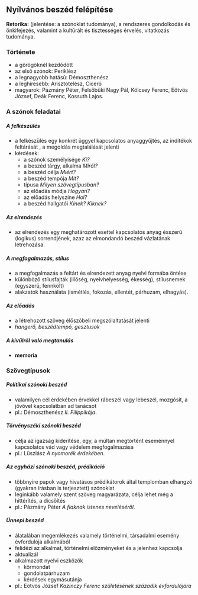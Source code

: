 Nyílvános beszéd felépítése
-------------------------------------------

__Retorika:__ (jelentése: a szónoklat tudománya), a rendszeres gondolkodás és önkifejezés, valamint a kultúrált és tisztességes érvelés, vitatkozás tudománya.

### Története
* a görögöknél kezdődött
* az első szónok: Periklész
* a legnagyobb hatású: Démoszthenész
* a leghíresebb: Arisztotelész, Ciceró
* magyarok: Pázmány Péter, Felsőbüki Nagy Pál, Kölcsey Ferenc, Eötvös József, Deák Ferenc, Kossuth Lajos.

### A szónok feladatai
##### A felkészülés
* a felkészülés egy konkrét üggyel kapcsolatos anyaggyűjtés, az indítékok feltárását , a megoldás megtalálását jelenti
* kérdések:
	* a szónok személyisége _Ki?_
	* a beszéd tárgy, alkalma _Miről?_
	* a beszéd célja _Miért?_
	* a beszéd tempója _Mit?_
	* típusa _Milyen szövegtípusban?_
	* az előadás módja _Hogyan?_
	* az előadás helyszíne _Hol?_
	* a beszéd hallgatói _Kinek? Kiknek?_

##### Az elrendezés
* az elrendezés egy meghatározott esettel kapcsolatos anyag ésszerű (logikus) sorrendjének, azaz az elmondandó beszéd vázlatának létrehozása.

##### A megfogalmazás, stílus
* a megfogalmazás a feltárt és elrendezett anyag nyelvi formába öntése
* különböző stílusfajták (illőség, nyelvhelyesség, ékesség), stílusnemek (egyszerű, fennkölt)
* alakzatok használata (ismétlés, fokozás, ellentét, párhuzam, elhagyás).

##### Az előadás
* a létrehozott szöveg élőszóbeli megszólaltatását jelenti
* _hangerő, beszédtempó, gesztusok_

##### A kívűlről való megtanulás
* __memoria__

### Szövegtípusok
##### Politikai szónoki beszéd
* valamilyen cél érdekében érvekkel rábeszél vagy lebeszél, mozgósít, a jövővel kapcsolatban ad tanácsot
* pl.: Démoszthenész _II. Filippikája_.

##### Törvényszéki szónoki beszéd
* célja az igazság kiderítése, egy, a múltan megtörtént eseménnyel kapcsolatos vád vagy védelem megfogalmazása
* pl.: Lüsziász _A nyomorék érdekében_.

##### Az egyházi szónoki beszéd, prédikáció
* többnyire papok vagy hivatásos prédikátorok által templomban elhangzó (gyakran írásban is terjesztett) szónoklat
* leginkább valamely szent szöveg magyarázata, célja lehet még a hittérítés, a dicsőítés
* pl.: Pázmány Péter _A fiaknak istenes neveléséről_.

##### Ünnepi beszéd
* álatalában megemlékezés valamely történelmi, társadalmi esemény évfordulója alkalmából
* felidézi az alkalmat, történelmi előzményeket és a jelenhez kapcsolja
* aktualizál
* alkalmazott nyelvi eszközök
	* körmondat
	* gondolatpárhuzam
	* kérdések egymásutánja
* pl.: Eötvös József _Kazinczy Ferenc születésének századik évfordulójára_